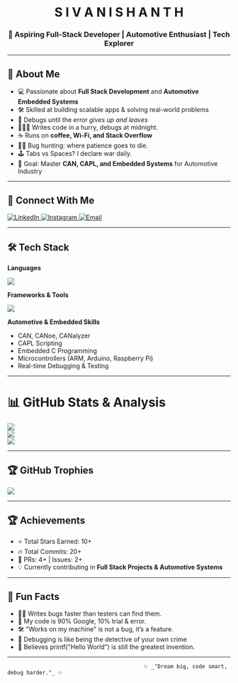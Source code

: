 <h1 align="center">S I V A N I S H A N T H </h1>
<h3 align="center">🚀 Aspiring Full-Stack Developer | Automotive Enthusiast | Tech Explorer</h3>

---

## 🌟 About Me
- 💻 Passionate about **Full Stack Development** and **Automotive Embedded Systems**  
- 🛠️ Skilled at building scalable apps & solving real-world problems  
- 🔎 Debugs until the error *gives up and leaves*
- 👨🏻‍💻 Writes code in a hurry, debugs at midnight.
- ☕ Runs on **coffee, Wi-Fi, and Stack Overflow**
- 🕵️‍♂️ Bug hunting: where patience goes to die. 
- 🕹️ Tabs vs Spaces? I declare war daily. 
- 🎯 Goal: Master **CAN, CAPL, and Embedded Systems** for Automotive Industry  

---

## 🔗 Connect With Me
<p align="left">
  <a href="https://www.linkedin.com/in/sivanishanth-c/" target="_blank">
    <img src="https://img.shields.io/badge/LinkedIn-%230077B5.svg?logo=linkedin&logoColor=white" alt="LinkedIn" />
  </a>
  <a href="https://www.instagram.com/_.itz_shiv__" target="_blank">
    <img src="https://img.shields.io/badge/Instagram-%23E4405F.svg?logo=Instagram&logoColor=white" alt="Instagram" />
  </a>
  <a href="mailto:shivachandra2702@gmail.com">
    <img src="https://img.shields.io/badge/Email-%23D14836.svg?logo=gmail&logoColor=white" alt="Email" />
  </a>
</p>


---


## 🛠️ Tech Stack

**Languages**
<p>
<img src="https://skillicons.dev/icons?i=java,python,html,css,js,c,cpp,mysql,mongodb,sqlite" />
</p>

**Frameworks & Tools**
<p>
<img src="https://skillicons.dev/icons?i=react,next,nodejs,tailwind,git,github,vscode,eclipse,postman,arduino,raspberrypi,discord" />
</p>

**Automotive & Embedded Skills**
- CAN, CANoe, CANalyzer  
- CAPL Scripting  
- Embedded C Programming  
- Microcontrollers (ARM, Arduino, Raspberry Pi)  
- Real-time Debugging & Testing  

---
# 📊 GitHub Stats & Analysis
![](https://github-readme-stats.vercel.app/api?username=Sivanishanth2&theme=dark&hide_border=false&include_all_commits=false&count_private=false)<br/>
![](https://nirzak-streak-stats.vercel.app/?user=Sivanishanth2&theme=dark&hide_border=false)<br/>
![](https://github-readme-stats.vercel.app/api/top-langs/?username=Sivanishanth2&theme=dark&hide_border=false&include_all_commits=false&count_private=false&layout=compact)


---
## 🏆 GitHub Trophies
![](https://github-profile-trophy.vercel.app/?username=Sivanishanth2&theme=radical&no-frame=false&no-bg=true&margin-w=4)

---

## 🏆 Achievements
- ⭐ Total Stars Earned: 10+  
- 🔥 Total Commits: 20+  
- 📂 PRs: 4+ | Issues: 2+  
- 💡 Currently contributing in **Full Stack Projects & Automotive Systems**  

---

## 🚀 Fun Facts
- 🧑‍💻 Writes bugs faster than testers can find them. 
- 🥷 My code is 90% Google, 10% trial & error.
- 🛠️ "Works on my machine" is not a bug, it’s a feature.
- 🐛 Debugging is like being the detective of your own crime
- 🐧 Believes printf("Hello World") is still the greatest invention.  

---


                                               ✨ _"Dream big, code smart, debug harder."_ ✨
